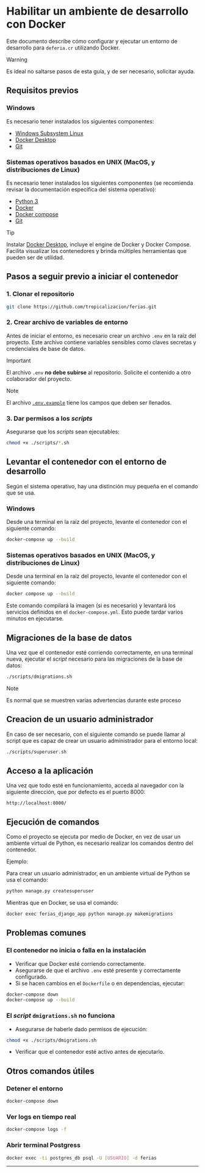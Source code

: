 # Habilitar un ambiente de desarrollo con Docker

Este documento describe cómo configurar y ejecutar un entorno de desarrollo para `deferia.cr` utilizando Docker.

> [!WARNING]
> Es ideal no saltarse pasos de esta guía, y de ser necesario, solicitar ayuda.

## Requisitos previos

### Windows

Es necesario tener instalados los siguientes componentes:

- [Windows Subsystem Linux](https://learn.microsoft.com/en-us/windows/wsl/setup/environment)
- [Docker Desktop](https://docs.docker.com/desktop/setup/install/windows-install/)
- [Git](https://git-scm.com/downloads)


### Sistemas operativos basados en UNIX (MacOS, y distribuciones de Linux)

Es necesario tener instalados los siguientes componentes (se recomienda revisar la documentación específica del sistema operativo):

- [Python 3](https://www.python.org/)
- [Docker](https://www.docker.com/)
- [Docker compose](https://docs.docker.com/compose/install/)
- [Git](https://git-scm.com/downloads)


> [!TIP]
> Instalar [Docker Desktop](https://docs.docker.com/desktop/), incluye el engine de Docker y Docker Compose. Facilita visualizar los contenedores y brinda múltiples herramientas que pueden ser de utilidad.  


## Pasos a seguir previo a iniciar el contenedor

### 1. Clonar el repositorio

```bash
git clone https://github.com/tropicalizacion/ferias.git
```

### 2. Crear archivo de variables de entorno

Antes de iniciar el entorno, es necesario crear un archivo `.env` en la raíz del proyecto. Este archivo contiene variables sensibles como claves secretas y credenciales de base de datos.

> [!IMPORTANT]
> El archivo `.env` **no debe subirse** al repositorio. Solicite el contenido a otro colaborador del proyecto.

> [!NOTE]
> El archivo [`.env.example`](.env.example) tiene los campos que deben ser llenados.

### 3. Dar permisos a los _scripts_

Asegurarse que los _scripts_ sean ejecutables:

```bash
chmod +x ./scripts/*.sh
```

## Levantar el contenedor con el entorno de desarrollo

Según el sistema operativo, hay una distinción muy pequeña en el comando que se usa.

### Windows

Desde una terminal en la raíz del proyecto, levante el contenedor con el siguiente comando:

```bash
docker-compose up --build
```

### Sistemas operativos basados en UNIX (MacOS, y distribuciones de Linux)

Desde una terminal en la raíz del proyecto, levante el contenedor con el siguiente comando:

```bash
docker compose up --build
```

Este comando compilará la imagen (si es necesario) y levantará los servicios definidos en el `docker-compose.yml`. Esto puede tardar varios minutos en ejecutarse.

## Migraciones de la base de datos

Una vez que el contenedor esté corriendo correctamente, en una terminal nueva, ejecutar el _script_ necesario para las migraciones de la base de datos:

```bash
./scripts/dmigrations.sh
```

> [!NOTE]
> Es normal que se muestren varias advertencias durante este proceso

## Creacion de un usuario administrador

En caso de ser necesario, con el siguiente comando se puede llamar al script que es capaz de crear un usuario administrador para el entorno local:

```bash
./scripts/superuser.sh
```

## Acceso a la aplicación

Una vez que todo esté en funcionamiento, acceda al navegador con la siguiente dirección, que por defecto es el puerto 8000:

```
http://localhost:8000/
```

## Ejecución de comandos 

Como el proyecto se ejecuta por medio de Docker, en vez de usar un ambiente virtual de Python, es necesario realizar los comandos dentro del contenedor.

Ejemplo:

Para crear un usuario administrador, en un ambiente virtual de Python se usa el comando:

```bash
python manage.py createsuperuser
```

Mientras que en Docker, se usa el comando:

```bash
docker exec ferias_django_app python manage.py makemigrations
```


## Problemas comunes

### El contenedor no inicia o falla en la instalación

- Verificar que Docker esté corriendo correctamente.
- Asegurarse de que el archivo `.env` esté presente y correctamente configurado.
- Si se hacen cambios en el `Dockerfile` o en dependencias, ejecutar:

```bash
docker-compose down
docker-compose up --build
```

### El _script_ `dmigrations.sh` no funciona

- Asegurarse de haberle dado permisos de ejecución:

```bash
chmod +x ./scripts/dmigrations.sh
```

- Verificar que el contenedor esté activo antes de ejecutarlo.

## Otros comandos útiles

### Detener el entorno

```bash
docker-compose down
```

### Ver logs en tiempo real

```bash
docker-compose logs -f
```

### Abrir terminal Postgress

```bash
docker exec -ti postgres_db psql -U [USUARIO] -d ferias
```

---
